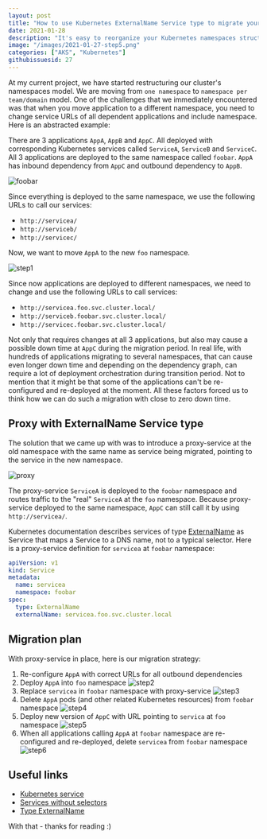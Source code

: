 ```yaml
---
layout: post
title: "How to use Kubernetes ExternalName Service type to migrate your applications to different namespaces with zero downtime."
date: 2021-01-28
description: "It's easy to reorganize your Kubernetes namespaces structure in test environments, but you need to have a solid plan how to migrate your applications between namespaces in your production cluster with zero downtime. In this blogpost I show how you can use Kubernetes ExternalName Service type to implement proxy-services to achieve zero downtime migration."
image: "/images/2021-01-27-step5.png"
categories: ["AKS", "Kubernetes"]
githubissuesid: 27
---
```


At my current project, we have started restructuring our cluster's namespaces model. We are moving from `one namespace` to `namespace per team/domain` model. 
One of the challenges that we immediately encountered was that when you move application to a different namespace, you need to change service URLs of all dependent applications and include namespace. Here is an abstracted example:

There are 3 applications `AppA`, `AppB` and `AppC`. All deployed with corresponding Kubernetes services called `ServiceA`, `ServiceB` and `ServiceC`.
All 3 applications are deployed to the same namespace called `foobar`. `AppA` has inbound dependency from `AppC` and outbound dependency to `AppB`. 

![foobar](/images/2021-01-27-foobar.png)

Since everything is deployed to the same namespace, we use the following URLs to call our services:

* `http://servicea/` 
* `http://serviceb/`
* `http://servicec/` 
 
Now, we want to move `AppA` to the new `foo` namespace.

![step1](/images/2021-01-27-step1.png)

Since now applications are deployed to different namespaces, we need to change and use the following URLs to call services:

* `http://servicea.foo.svc.cluster.local/` 
* `http://serviceb.foobar.svc.cluster.local/`
* `http://servicec.foobar.svc.cluster.local/` 

Not only that requires changes at all 3 applications, but also may cause a possible down time at `AppC` during the migration period. In real life, with hundreds of applications migrating to several namespaces, that can cause even longer down time and depending on the dependency graph, can require a lot of deployment orchestration during transition period. Not to mention that it might be that some of the applications can't be re-configured and re-deployed at the moment. 
All these factors forced us to think how we can do such a migration with close to zero down time. 

## Proxy with ExternalName Service type

The solution that we came up with was to introduce a proxy-service at the old namespace with the same name as service being migrated, pointing to the service in the new namespace.

![proxy](/images/2021-01-27-final.png)

The proxy-service `ServiceA` is deployed to the `foobar` namespace and routes traffic to the "real" `ServiceA` at the `foo` namespace. Because proxy-service deployed to the same namespace, `AppC` can still call it by using `http://servicea/`.

Kubernetes documentation describes services of type [ExternalName](https://kubernetes.io/docs/concepts/services-networking/service/#externalname) as Service that maps a Service to a DNS name, not to a typical selector. 
Here is a proxy-service definition for `servicea` at `foobar` namespace:

```yaml
apiVersion: v1
kind: Service
metadata:
  name: servicea
  namespace: foobar
spec:
  type: ExternalName
  externalName: servicea.foo.svc.cluster.local
```

## Migration plan

With proxy-service in place, here is our migration strategy:

1. Re-configure `AppA` with correct URLs for all outbound dependencies 
2. Deploy `AppA` into `foo` namespace
![step2](/images/2021-01-27-step2.png)
3. Replace `servicea` in `foobar` namespace with proxy-service
![step3](/images/2021-01-27-step3.png)
4. Delete `AppA` pods (and other related Kubernetes resources) from `foobar` namespace
![step4](/images/2021-01-27-step4.png)
5. Deploy new version of `AppC` with URL pointing to `servica` at `foo` namespace
![step5](/images/2021-01-27-step5.png)
6. When all applications calling `AppA` at `foobar` namespace are re-configured and re-deployed, delete `servicea` from `foobar` namespace
![step6](/images/2021-01-27-step1.png)


## Useful links

* [Kubernetes service](https://kubernetes.io/docs/concepts/services-networking/service/)
* [Services without selectors](https://kubernetes.io/docs/concepts/services-networking/service/#services-without-selectors)
* [Type ExternalName](https://kubernetes.io/docs/concepts/services-networking/service/#externalname)

With that - thanks for reading :)
